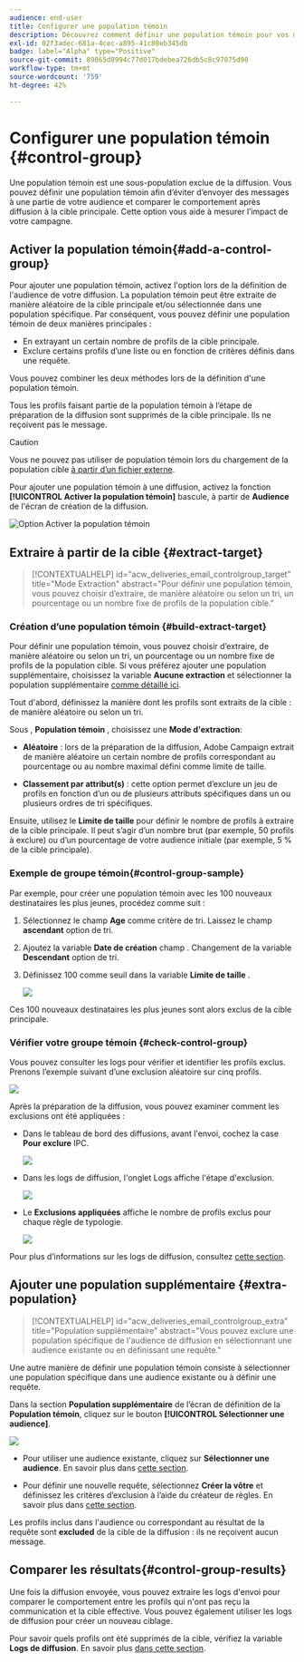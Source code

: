 ```yaml
---
audience: end-user
title: Configurer une population témoin
description: Découvrez comment définir une population témoin pour vos messages dans l’interface utilisateur web de Campaign.
exl-id: 02f3adec-681a-4cec-a895-41c80eb345db
badge: label="Alpha" type="Positive"
source-git-commit: 89865d8994c77d017bdebea726db5c8c97075d90
workflow-type: tm+mt
source-wordcount: '759'
ht-degree: 42%

---
```


# Configurer une population témoin {#control-group}

Une population témoin est une sous-population exclue de la diffusion. Vous pouvez définir une population témoin afin d’éviter d’envoyer des messages à une partie de votre audience et comparer le comportement après diffusion à la cible principale. Cette option vous aide à mesurer l’impact de votre campagne.

## Activer la population témoin{#add-a-control-group}

Pour ajouter une population témoin, activez l&#39;option lors de la définition de l&#39;audience de votre diffusion. La population témoin peut être extraite de manière aléatoire de la cible principale et/ou sélectionnée dans une population spécifique. Par conséquent, vous pouvez définir une population témoin de deux manières principales :

* En extrayant un certain nombre de profils de la cible principale.
* Exclure certains profils d’une liste ou en fonction de critères définis dans une requête.

Vous pouvez combiner les deux méthodes lors de la définition d&#39;une population témoin.

Tous les profils faisant partie de la population témoin à l’étape de préparation de la diffusion sont supprimés de la cible principale. Ils ne reçoivent pas le message.

>[!CAUTION]
>
>Vous ne pouvez pas utiliser de population témoin lors du chargement de la population cible [à partir d’un fichier externe](file-audience.md).

Pour ajouter une population témoin à une diffusion, activez la fonction **[!UICONTROL Activer la population témoin]** bascule, à partir de **Audience** de l&#39;écran de création de la diffusion.

![Option Activer la population témoin](assets/control-group1.png)


## Extraire à partir de la cible {#extract-target}

>[!CONTEXTUALHELP]
>id="acw_deliveries_email_controlgroup_target"
>title="Mode Extraction"
>abstract="Pour définir une population témoin, vous pouvez choisir d’extraire, de manière aléatoire ou selon un tri, un pourcentage ou un nombre fixe de profils de la population cible."


### Création d’une population témoin {#build-extract-target}

Pour définir une population témoin, vous pouvez choisir d’extraire, de manière aléatoire ou selon un tri, un pourcentage ou un nombre fixe de profils de la population cible. Si vous préférez ajouter une population supplémentaire, choisissez la variable **Aucune extraction** et sélectionner la population supplémentaire [comme détaillé ici](#extra-population).

Tout d&#39;abord, définissez la manière dont les profils sont extraits de la cible : de manière aléatoire ou selon un tri.

Sous , **Population témoin** , choisissez une **Mode d&#39;extraction**:

* **Aléatoire** : lors de la préparation de la diffusion, Adobe Campaign extrait de manière aléatoire un certain nombre de profils correspondant au pourcentage ou au nombre maximal défini comme limite de taille.

* **Classement par attribut(s)** : cette option permet d’exclure un jeu de profils en fonction d’un ou de plusieurs attributs spécifiques dans un ou plusieurs ordres de tri spécifiques.


Ensuite, utilisez le **Limite de taille** pour définir le nombre de profils à extraire de la cible principale. Il peut s’agir d’un nombre brut (par exemple, 50 profils à exclure) ou d’un pourcentage de votre audience initiale (par exemple, 5 % de la cible principale).


### Exemple de groupe témoin{#control-group-sample}

Par exemple, pour créer une population témoin avec les 100 nouveaux destinataires les plus jeunes, procédez comme suit :

1. Sélectionnez le champ **Age** comme critère de tri. Laissez le champ **ascendant** option de tri.
1. Ajoutez la variable **Date de création** champ . Changement de la variable **Descendant** option de tri.
1. Définissez 100 comme seuil dans la variable **Limite de taille** .

   ![](assets/control-group2.png)

Ces 100 nouveaux destinataires les plus jeunes sont alors exclus de la cible principale.

### Vérifier votre groupe témoin {#check-control-group}

Vous pouvez consulter les logs pour vérifier et identifier les profils exclus. Prenons l’exemple suivant d’une exclusion aléatoire sur cinq profils.

![](assets/control-group4.png)

Après la préparation de la diffusion, vous pouvez examiner comment les exclusions ont été appliquées :

* Dans le tableau de bord des diffusions, avant l&#39;envoi, cochez la case **Pour exclure** IPC.

  ![](assets/control-group5.png)

* Dans les logs de diffusion, l&#39;onglet Logs affiche l&#39;étape d&#39;exclusion.

  ![](assets/control-group-sample-logs.png)
<!--

 * The **Exclusion logs** tab displays each profile and the related exclusion **Reason**.

    ![](assets/control-group6.png)
-->

* Le **Exclusions appliquées** affiche le nombre de profils exclus pour chaque règle de typologie.

  ![](assets/control-group7.png)

Pour plus d’informations sur les logs de diffusion, consultez [cette section](../monitor/delivery-logs.md).

## Ajouter une population supplémentaire {#extra-population}

>[!CONTEXTUALHELP]
>id="acw_deliveries_email_controlgroup_extra"
>title="Population supplémentaire"
>abstract="Vous pouvez exclure une population spécifique de l&#39;audience de diffusion en sélectionnant une audience existante ou en définissant une requête."

Une autre manière de définir une population témoin consiste à sélectionner une population spécifique dans une audience existante ou à définir une requête.

Dans la section **Population supplémentaire** de l’écran de définition de la **Population témoin**, cliquez sur le bouton **[!UICONTROL Sélectionner une audience]**.

![](assets/control-group3.png)

* Pour utiliser une audience existante, cliquez sur **Sélectionner une audience**. En savoir plus dans [cette section](add-audience.md).

* Pour définir une nouvelle requête, sélectionnez **Créer la vôtre** et définissez les critères d’exclusion à l’aide du créateur de règles. En savoir plus dans [cette section](segment-builder.md).

Les profils inclus dans l&#39;audience ou correspondant au résultat de la requête sont **excluded** de la cible de la diffusion : ils ne reçoivent aucun message.

## Comparer les résultats{#control-group-results}

Une fois la diffusion envoyée, vous pouvez extraire les logs d&#39;envoi pour comparer le comportement entre les profils qui n&#39;ont pas reçu la communication et la cible effective. Vous pouvez également utiliser les logs de diffusion pour créer un nouveau ciblage.

Pour savoir quels profils ont été supprimés de la cible, vérifiez la variable **Logs de diffusion**. En savoir plus [dans cette section](#check-control-group).


